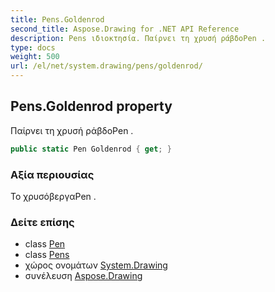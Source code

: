 ```yaml
---
title: Pens.Goldenrod
second_title: Aspose.Drawing for .NET API Reference
description: Pens ιδιοκτησία. Παίρνει τη χρυσή ράβδοPen .
type: docs
weight: 500
url: /el/net/system.drawing/pens/goldenrod/
---
```

## Pens.Goldenrod property

Παίρνει τη χρυσή ράβδοPen .

```csharp
public static Pen Goldenrod { get; }
```

### Αξία περιουσίας

Το χρυσόβεργαPen .

### Δείτε επίσης

* class [Pen](../../pen/)
* class [Pens](../)
* χώρος ονομάτων [System.Drawing](../../pens/)
* συνέλευση [Aspose.Drawing](../../../)



